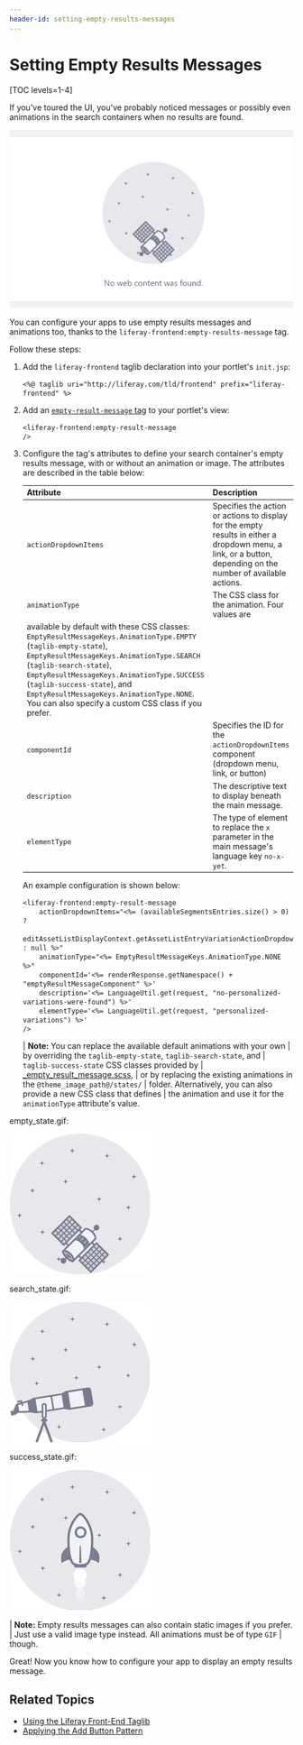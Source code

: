 ```yaml
---
header-id: setting-empty-results-messages
---
```


# Setting Empty Results Messages

[TOC levels=1-4]

If you've toured the UI, you've probably noticed messages or possibly even 
animations in the search containers when no results are found. 

![Figure 1: This is a still frame from the Web Content portlet's empty results animation.](../../../../images/no-web-content-found.png)

You can configure your apps to use empty results messages and animations too, 
thanks to the `liferay-frontend:empty-results-message` tag. 

Follow these steps:

1.  Add the `liferay-frontend` taglib declaration into your portlet's 
    `init.jsp`:

    ```markup
    <%@ taglib uri="http://liferay.com/tld/frontend" prefix="liferay-frontend" %>
    ```

2.  Add an [`empty-result-message` tag](@app-ref@/frontend-taglib/latest/taglibdocs/liferay-frontend/empty-result-message.html) 
    to your portlet's view:

    ```markup
    <liferay-frontend:empty-result-message
    />
    ```

3.  Configure the tag's attributes to define your search container's empty 
    results message, with or without an animation or image. The attributes are 
    described in the table below:
    
    | Attribute | Description |
    | --- | --- |
    | `actionDropdownItems` | Specifies the action or actions to display for the empty results in either a dropdown menu, a link, or a button, depending on the number of available actions. |
    | `animationType` | The CSS class for the animation. Four values are 
    available by default with these CSS classes: `EmptyResultMessageKeys.AnimationType.EMPTY` (`taglib-empty-state`), `EmptyResultMessageKeys.AnimationType.SEARCH` (`taglib-search-state`), `EmptyResultMessageKeys.AnimationType.SUCCESS` (`taglib-success-state`), and `EmptyResultMessageKeys.AnimationType.NONE`. You can also specify a custom CSS class if you prefer. |
    | `componentId` | Specifies the ID for the `actionDropdownItems` component (dropdown menu, link, or button)|
    | `description` | The descriptive text to display beneath the main message. |
    | `elementType` | The type of element to replace the `x` parameter in the main message's language key `no-x-yet`. |

    An example configuration is shown below:

    ```markup
    <liferay-frontend:empty-result-message
        actionDropdownItems="<%= (availableSegmentsEntries.size() > 0) ? 
        editAssetListDisplayContext.getAssetListEntryVariationActionDropdownItems() : null %>"
        animationType="<%= EmptyResultMessageKeys.AnimationType.NONE %>"
        componentId='<%= renderResponse.getNamespace() + "emptyResultMessageComponent" %>'
        description='<%= LanguageUtil.get(request, "no-personalized-variations-were-found") %>'
        elementType='<%= LanguageUtil.get(request, "personalized-variations") %>'
    />
    ```

    | **Note:** You can replace the available default animations with your own 
    | by overriding the `taglib-empty-state`, `taglib-search-state`, and 
    | `taglib-success-state` CSS classes provided by 
    | [_empty_result_message.scss](https://github.com/liferay/liferay-portal/blob/7.2.x/modules/apps/frontend-css/frontend-css-web/src/main/resources/META-INF/resources/taglib/_empty_result_message.scss), 
    | or by replacing the existing animations in the `@theme_image_path@/states/` 
    | folder. Alternatively, you can also provide a new CSS class that defines 
    | the animation and use it for the `animationType` attribute's value. 

empty_state.gif:

![Figure 2: If you can use the add button to add entities to the app, use the empty state animation.](../../../../images/empty_state.gif)

search_state.gif:

![Figure 3: If you can use the add button to add entities to the app, use the search state animation.](../../../../images/search_state.gif)

success_state.gif:

![Figure 4: If you can use the add button to add entities to the app, use the success state animation.](../../../../images/success_state.gif)


| **Note:** Empty results messages can also contain static images if you prefer. 
| Just use a valid image type instead. All animations must be of type `GIF` 
| though. 

Great! Now you know how to configure your app to display an empty results 
message. 

## Related Topics

- [Using the Liferay Front-End Taglib](/docs/7-2/reference/-/knowledge_base/r/using-liferay-front-end-taglibs-in-your-portlet)
- [Applying the Add Button Pattern](/docs/7-2/frameworks/-/knowledge_base/f/applying-the-add-button-pattern)
